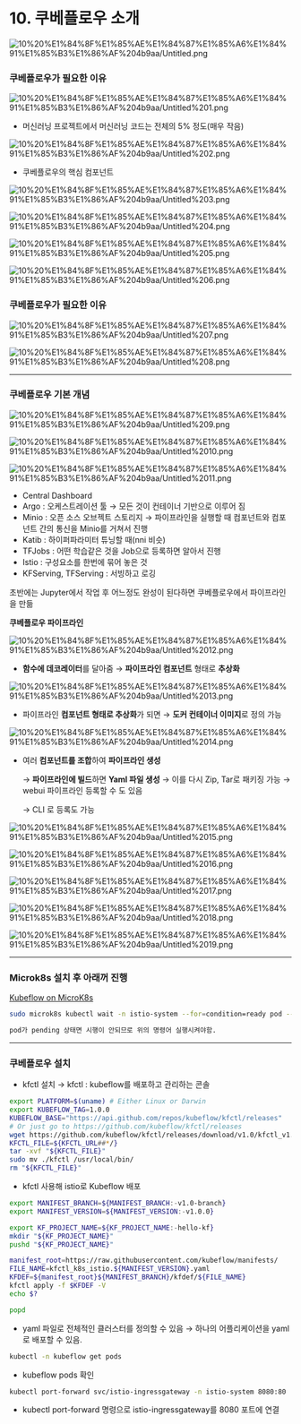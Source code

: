 # 10. 쿠베플로우 소개

![10%20%E1%84%8F%E1%85%AE%E1%84%87%E1%85%A6%E1%84%91%E1%85%B3%E1%86%AF%204b9aa/Untitled.png](10%20%E1%84%8F%E1%85%AE%E1%84%87%E1%85%A6%E1%84%91%E1%85%B3%E1%86%AF%204b9aa/Untitled.png)

### 쿠베플로우가 필요한 이유

![10%20%E1%84%8F%E1%85%AE%E1%84%87%E1%85%A6%E1%84%91%E1%85%B3%E1%86%AF%204b9aa/Untitled%201.png](10%20%E1%84%8F%E1%85%AE%E1%84%87%E1%85%A6%E1%84%91%E1%85%B3%E1%86%AF%204b9aa/Untitled%201.png)

- 머신러닝 프로젝트에서 머신러닝 코드는 전체의 5% 정도(매우 작음)

![10%20%E1%84%8F%E1%85%AE%E1%84%87%E1%85%A6%E1%84%91%E1%85%B3%E1%86%AF%204b9aa/Untitled%202.png](10%20%E1%84%8F%E1%85%AE%E1%84%87%E1%85%A6%E1%84%91%E1%85%B3%E1%86%AF%204b9aa/Untitled%202.png)

- 쿠베플로우의 핵심 컴포넌트

![10%20%E1%84%8F%E1%85%AE%E1%84%87%E1%85%A6%E1%84%91%E1%85%B3%E1%86%AF%204b9aa/Untitled%203.png](10%20%E1%84%8F%E1%85%AE%E1%84%87%E1%85%A6%E1%84%91%E1%85%B3%E1%86%AF%204b9aa/Untitled%203.png)

![10%20%E1%84%8F%E1%85%AE%E1%84%87%E1%85%A6%E1%84%91%E1%85%B3%E1%86%AF%204b9aa/Untitled%204.png](10%20%E1%84%8F%E1%85%AE%E1%84%87%E1%85%A6%E1%84%91%E1%85%B3%E1%86%AF%204b9aa/Untitled%204.png)

![10%20%E1%84%8F%E1%85%AE%E1%84%87%E1%85%A6%E1%84%91%E1%85%B3%E1%86%AF%204b9aa/Untitled%205.png](10%20%E1%84%8F%E1%85%AE%E1%84%87%E1%85%A6%E1%84%91%E1%85%B3%E1%86%AF%204b9aa/Untitled%205.png)

![10%20%E1%84%8F%E1%85%AE%E1%84%87%E1%85%A6%E1%84%91%E1%85%B3%E1%86%AF%204b9aa/Untitled%206.png](10%20%E1%84%8F%E1%85%AE%E1%84%87%E1%85%A6%E1%84%91%E1%85%B3%E1%86%AF%204b9aa/Untitled%206.png)

### 쿠베플로우가 필요한 이유

![10%20%E1%84%8F%E1%85%AE%E1%84%87%E1%85%A6%E1%84%91%E1%85%B3%E1%86%AF%204b9aa/Untitled%207.png](10%20%E1%84%8F%E1%85%AE%E1%84%87%E1%85%A6%E1%84%91%E1%85%B3%E1%86%AF%204b9aa/Untitled%207.png)

![10%20%E1%84%8F%E1%85%AE%E1%84%87%E1%85%A6%E1%84%91%E1%85%B3%E1%86%AF%204b9aa/Untitled%208.png](10%20%E1%84%8F%E1%85%AE%E1%84%87%E1%85%A6%E1%84%91%E1%85%B3%E1%86%AF%204b9aa/Untitled%208.png)

---

### 쿠베플로우 기본 개념

![10%20%E1%84%8F%E1%85%AE%E1%84%87%E1%85%A6%E1%84%91%E1%85%B3%E1%86%AF%204b9aa/Untitled%209.png](10%20%E1%84%8F%E1%85%AE%E1%84%87%E1%85%A6%E1%84%91%E1%85%B3%E1%86%AF%204b9aa/Untitled%209.png)

![10%20%E1%84%8F%E1%85%AE%E1%84%87%E1%85%A6%E1%84%91%E1%85%B3%E1%86%AF%204b9aa/Untitled%2010.png](10%20%E1%84%8F%E1%85%AE%E1%84%87%E1%85%A6%E1%84%91%E1%85%B3%E1%86%AF%204b9aa/Untitled%2010.png)

![10%20%E1%84%8F%E1%85%AE%E1%84%87%E1%85%A6%E1%84%91%E1%85%B3%E1%86%AF%204b9aa/Untitled%2011.png](10%20%E1%84%8F%E1%85%AE%E1%84%87%E1%85%A6%E1%84%91%E1%85%B3%E1%86%AF%204b9aa/Untitled%2011.png)

- Central Dashboard
- Argo : 오케스트레이션 툴
→ 모든 것이 컨테이너 기반으로 이루어 짐
- Minio : 오픈 소스 오브젝트 스토리지
→ 파이프라인을 실행할 때 컴포넌트와 컴포넌트 간의 통신을 Minio를 거쳐서 진행
- Katib : 하이퍼파라미터 튜닝할 때(nni 비슷)
- TFJobs : 어떤 학습같은 것을 Job으로 등록하면 알아서 진행
- Istio : 구성요소를 한번에 묶어 놓은 것
- KFServing, TFServing : 서빙하고 로깅

초반에는 Jupyter에서 작업 후 어느정도 완성이 된다하면 쿠베플로우에서 파이프라인을 만듦

**쿠베플로우 파이프라인**

![10%20%E1%84%8F%E1%85%AE%E1%84%87%E1%85%A6%E1%84%91%E1%85%B3%E1%86%AF%204b9aa/Untitled%2012.png](10%20%E1%84%8F%E1%85%AE%E1%84%87%E1%85%A6%E1%84%91%E1%85%B3%E1%86%AF%204b9aa/Untitled%2012.png)

- **함수에 데코레이터**를 달아줌
→ **파이프라인 컴포넌트** 형태로 **추상화**

![10%20%E1%84%8F%E1%85%AE%E1%84%87%E1%85%A6%E1%84%91%E1%85%B3%E1%86%AF%204b9aa/Untitled%2013.png](10%20%E1%84%8F%E1%85%AE%E1%84%87%E1%85%A6%E1%84%91%E1%85%B3%E1%86%AF%204b9aa/Untitled%2013.png)

- 파이프라인 **컴포넌트 형태로 추상화**가 되면
→ **도커 컨테이너 이미지**로 정의 가능

![10%20%E1%84%8F%E1%85%AE%E1%84%87%E1%85%A6%E1%84%91%E1%85%B3%E1%86%AF%204b9aa/Untitled%2014.png](10%20%E1%84%8F%E1%85%AE%E1%84%87%E1%85%A6%E1%84%91%E1%85%B3%E1%86%AF%204b9aa/Untitled%2014.png)

- 여러 **컴포넌트를 조합**하여 **파이프라인 생성**
    
    → **파이프라인에 빌드**하면 **Yaml 파일 생성**
    → 이를 다시  Zip, Tar로 패키징 가능
    → webui 파이프라인 등록할 수 도 있음
    
    → CLI 로 등록도 가능
    

![10%20%E1%84%8F%E1%85%AE%E1%84%87%E1%85%A6%E1%84%91%E1%85%B3%E1%86%AF%204b9aa/Untitled%2015.png](10%20%E1%84%8F%E1%85%AE%E1%84%87%E1%85%A6%E1%84%91%E1%85%B3%E1%86%AF%204b9aa/Untitled%2015.png)

![10%20%E1%84%8F%E1%85%AE%E1%84%87%E1%85%A6%E1%84%91%E1%85%B3%E1%86%AF%204b9aa/Untitled%2016.png](10%20%E1%84%8F%E1%85%AE%E1%84%87%E1%85%A6%E1%84%91%E1%85%B3%E1%86%AF%204b9aa/Untitled%2016.png)

![10%20%E1%84%8F%E1%85%AE%E1%84%87%E1%85%A6%E1%84%91%E1%85%B3%E1%86%AF%204b9aa/Untitled%2017.png](10%20%E1%84%8F%E1%85%AE%E1%84%87%E1%85%A6%E1%84%91%E1%85%B3%E1%86%AF%204b9aa/Untitled%2017.png)

![10%20%E1%84%8F%E1%85%AE%E1%84%87%E1%85%A6%E1%84%91%E1%85%B3%E1%86%AF%204b9aa/Untitled%2018.png](10%20%E1%84%8F%E1%85%AE%E1%84%87%E1%85%A6%E1%84%91%E1%85%B3%E1%86%AF%204b9aa/Untitled%2018.png)

![10%20%E1%84%8F%E1%85%AE%E1%84%87%E1%85%A6%E1%84%91%E1%85%B3%E1%86%AF%204b9aa/Untitled%2019.png](10%20%E1%84%8F%E1%85%AE%E1%84%87%E1%85%A6%E1%84%91%E1%85%B3%E1%86%AF%204b9aa/Untitled%2019.png)

---

### Microk8s 설치 후 아래꺼 진행

[Kubeflow on MicroK8s](https://www.kubeflow.org/docs/distributions/microk8s/kubeflow-on-microk8s/)

```bash
sudo microk8s kubectl wait -n istio-system --for=condition=ready pod --all

pod가 pending 상태면 시행이 안되므로 위의 명령어 실행시켜야함.
```

---

### 쿠베플로우 설치

- kfctl 설치
→ kfctl : kubeflow를 배포하고 관리하는 콘솔

```bash
export PLATFORM=$(uname) # Either Linux or Darwin
export KUBEFLOW_TAG=1.0.0
KUBEFLOW_BASE="https://api.github.com/repos/kubeflow/kfctl/releases"
# Or just go to https://github.com/kubeflow/kfctl/releases
wget https://github.com/kubeflow/kfctl/releases/download/v1.0/kfctl_v1.0-0-g94c35cf_darwin.tar.gz
KFCTL_FILE=${KFCTL_URL##*/}
tar -xvf "${KFCTL_FILE}"
sudo mv ./kfctl /usr/local/bin/
rm "${KFCTL_FILE}"
```

- kfctl 사용해 istio로 Kubeflow 배포

```bash
export MANIFEST_BRANCH=${MANIFEST_BRANCH:-v1.0-branch}
export MANIFEST_VERSION=${MANIFEST_VERSION:-v1.0.0}

export KF_PROJECT_NAME=${KF_PROJECT_NAME:-hello-kf}
mkdir "${KF_PROJECT_NAME}"
pushd "${KF_PROJECT_NAME}"

manifest_root=https://raw.githubusercontent.com/kubeflow/manifests/
FILE_NAME=kfctl_k8s_istio.${MANIFEST_VERSION}.yaml
KFDEF=${manifest_root}${MANIFEST_BRANCH}/kfdef/${FILE_NAME}
kfctl apply -f $KFDEF -V
echo $?

popd
```

- yaml 파일로 전체적인 클러스터를 정의할 수 있음
→ 하나의 어플리케이션을 yaml 로 배포할 수 있음.

```bash
kubectl -n kubeflow get pods
```

- kubeflow pods 확인

```bash
kubectl port-forward svc/istio-ingressgateway -n istio-system 8080:80
```

- kubectl port-forward 명령으로 istio-ingressgateway를 8080 포트에 연결